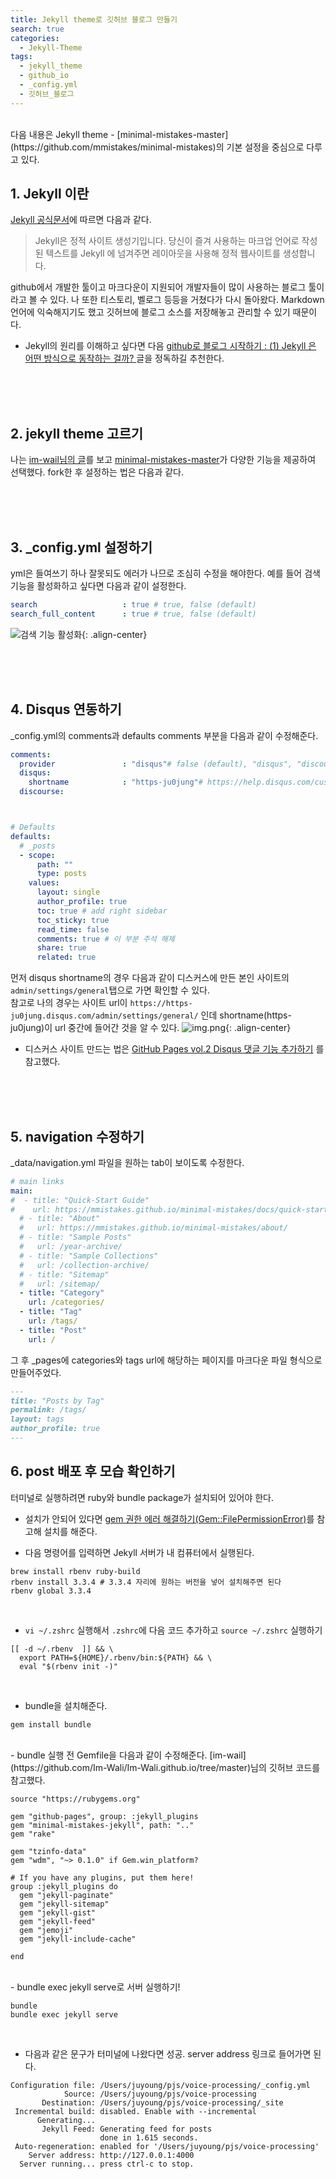 ```yaml
---
title: Jekyll theme로 깃허브 블로그 만들기 
search: true
categories: 
  - Jekyll-Theme  
tags:
  - jekyll_theme
  - github_io
  - _config.yml
  - 깃허브_블로그
---
```

<br />
다음 내용은 Jekyll theme - [minimal-mistakes-master](https://github.com/mmistakes/minimal-mistakes)의 기본 설정을 중심으로 다루고 있다.
<br />

## 1. Jekyll 이란
[Jekyll 공식문서](https://jekyllrb-ko.github.io/docs/)에 따르면 다음과 같다.
> Jekyll은 정적 사이트 생성기입니다. 당신이 즐겨 사용하는 마크업 언어로 작성된 텍스트를 Jekyll 에 넘겨주면 레이아웃을 사용해 정적 웹사이트를 생성합니다.

github에서 개발한 툴이고 마크다운이 지원되어 개발자들이 많이 사용하는 블로그 툴이라고 볼 수 있다. 나 또한 티스토리, 벨로그 등등을 거쳤다가 다시 돌아왔다. Markdown 언어에 익숙해지기도 했고 깃허브에 블로그 소스를 저장해놓고 관리할 수 있기 때문이다.

* Jekyll의 원리를 이해하고 싶다면 다음 [github로 블로그 시작하기 : (1) Jekyll 은 어떤 방식으로 동작하는 걸까?
  ](https://nashory.github.io/routine/programming/2017/06/21/2_how_to_use_jekyll.html) 글을 정독하길 추천한다.

<br />
<br />
<br />

## 2. jekyll theme 고르기
나는 [im-wail님의 글](https://im-wali.github.io/githubpage/jekyll-theme/)를 보고 [minimal-mistakes-master](https://github.com/mmistakes/minimal-mistakes)가 다양한 기능을 제공하여 선택했다.
fork한 후 설정하는 법은 다음과 같다.

<br />
<br />
<br />

## 3. _config.yml 설정하기
yml은 들여쓰기 하나 잘못되도 에러가 나므로 조심히 수정을 해야한다.
예를 들어 검색 기능을 활성화하고 싶다면 다음과 같이 설정한다.
```yml
search                   : true # true, false (default)
search_full_content      : true # true, false (default)
```
![검색 기능 활성화]({{site.url}}/assets/images/config-search-true.png){: .align-center}

<br />
<br />
<br />

## 4. Disqus 연동하기
_config.yml의 comments과 defaults comments 부분을 다음과 같이 수정해준다.
```yml
comments:
  provider               : "disqus"# false (default), "disqus", "discourse", "facebook", "staticman", "staticman_v2", "utterances", "giscus", "custom"
  disqus:
    shortname            : "https-ju0jung"# https://help.disqus.com/customer/portal/articles/466208-what-s-a-shortname-
  discourse:



# Defaults
defaults:
  # _posts
  - scope:
      path: ""
      type: posts
    values:
      layout: single
      author_profile: true
      toc: true # add right sidebar
      toc_sticky: true
      read_time: false
      comments: true # 이 부분 주석 해제
      share: true
      related: true
```
먼저 disqus shortname의 경우 다음과 같이 디스커스에 만든 본인 사이트의 `admin/settings/general`탭으로 가면 확인할 수 있다.
<br/>
참고로 나의 경우는 사이트 url이 `https://https-ju0jung.disqus.com/admin/settings/general/` 인데 shortname(https-ju0jung)이 url 중간에 들어간 것을 알 수 있다.
![img.png]({{site.url}}/assets/images/disqus_site_shortname.png){: .align-center}




* 디스커스 사이트 만드는 법은 [GitHub Pages vol.2 Disqus 댓글 기능 추가하기](https://jh-yoon.tistory.com/25) 를 참고했다.



<br />
<br />
<br />

## 5. navigation 수정하기
_data/navigation.yml 파일을 원하는 tab이 보이도록 수정한다.
```yml
# main links
main:
#  - title: "Quick-Start Guide"
#    url: https://mmistakes.github.io/minimal-mistakes/docs/quick-start-guide/
  # - title: "About"
  #   url: https://mmistakes.github.io/minimal-mistakes/about/
  # - title: "Sample Posts"
  #   url: /year-archive/
  # - title: "Sample Collections"
  #   url: /collection-archive/
  # - title: "Sitemap"
  #   url: /sitemap/
  - title: "Category"
    url: /categories/
  - title: "Tag"
    url: /tags/
  - title: "Post"
    url: /
```

그 후 _pages에 categories와 tags url에 해당하는 페이지를 마크다운 파일 형식으로 만들어주었다. 
```markdown
---
title: "Posts by Tag"
permalink: /tags/
layout: tags
author_profile: true
---
```

## 6. post 배포 후 모습 확인하기
터미널로 실행하려면 ruby와 bundle package가 설치되어 있어야 한다.
* 설치가 안되어 있다면 [gem 권한 에러 해결하기(Gem::FilePermissionError)](https://madplay.github.io/post/file-permission-error-while-executing-gem)를 참고해 설치를 해준다.
  <br/>
- 다음 명령어를 입력하면 Jekyll 서버가 내 컴퓨터에서 실행된다.
```
brew install rbenv ruby-build
rbenv install 3.3.4 # 3.3.4 자리에 원하는 버전을 넣어 설치해주면 된다
rbenv global 3.3.4 
```
<br/>

- `vi ~/.zshrc` 실행해서 `.zshrc`에 다음 코드 추가하고 `source ~/.zshrc` 실행하기
``` 
[[ -d ~/.rbenv  ]] && \
  export PATH=${HOME}/.rbenv/bin:${PATH} && \
  eval "$(rbenv init -)"
```
<br/>

- bundle을 설치해준다.

```
gem install bundle
```
<br/>
- bundle 실행 전 Gemfile을 다음과 같이 수정해준다.
[im-wail](https://github.com/Im-Wali/Im-Wali.github.io/tree/master)님의 깃허브 코드를 참고했다.

```
source "https://rubygems.org"

gem "github-pages", group: :jekyll_plugins
gem "minimal-mistakes-jekyll", path: ".."
gem "rake"

gem "tzinfo-data"
gem "wdm", "~> 0.1.0" if Gem.win_platform?

# If you have any plugins, put them here!
group :jekyll_plugins do
  gem "jekyll-paginate"
  gem "jekyll-sitemap"
  gem "jekyll-gist"
  gem "jekyll-feed"
  gem "jemoji"
  gem "jekyll-include-cache"

end
```
<br/>
- bundle exec jekyll serve로 서버 실행하기!

```
bundle
bundle exec jekyll serve
```
<br/>

- 다음과 같은 문구가 터미널에 나왔다면 성공. server address 링크로 들어가면 된다.

```
Configuration file: /Users/juyoung/pjs/voice-processing/_config.yml
            Source: /Users/juyoung/pjs/voice-processing
       Destination: /Users/juyoung/pjs/voice-processing/_site
 Incremental build: disabled. Enable with --incremental
      Generating... 
       Jekyll Feed: Generating feed for posts
                    done in 1.615 seconds.
 Auto-regeneration: enabled for '/Users/juyoung/pjs/voice-processing'
    Server address: http://127.0.0.1:4000
  Server running... press ctrl-c to stop.

```

